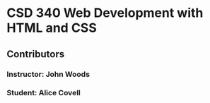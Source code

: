 # CSD 340 Web Development with HTML and CSS
## Contributors
### Instructor: John Woods
### Student: Alice Covell
